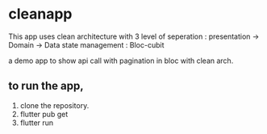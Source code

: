 # cleanapp

This app uses clean architecture with 3 level of seperation : presentation -> Domain -> Data
state management : Bloc-cubit

a demo app to show api call with pagination in bloc with clean arch.

## to run the app,
1. clone the repository.
2. flutter pub get
3. flutter run
